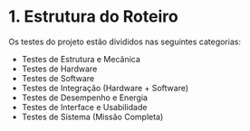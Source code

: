 # 1. Estrutura do Roteiro

Os testes do projeto estão divididos nas seguintes categorias:

- Testes de Estrutura e Mecânica  
- Testes de Hardware  
- Testes de Software  
- Testes de Integração (Hardware + Software)  
- Testes de Desempenho e Energia  
- Testes de Interface e Usabilidade  
- Testes de Sistema (Missão Completa)
